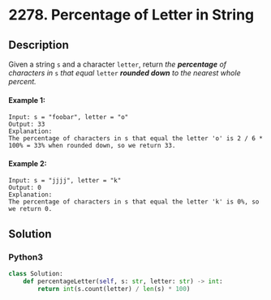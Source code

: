 # 2278. Percentage of Letter in String

## Description
Given a string `s` and a character `letter`, return *the **percentage** of characters in* `s` *that equal* `letter` ***rounded down** to the nearest whole percent.*

#### Example 1:
```
Input: s = "foobar", letter = "o"
Output: 33
Explanation:
The percentage of characters in s that equal the letter 'o' is 2 / 6 * 100% = 33% when rounded down, so we return 33.
```

#### Example 2:
```
Input: s = "jjjj", letter = "k"
Output: 0
Explanation:
The percentage of characters in s that equal the letter 'k' is 0%, so we return 0.
```


## Solution

### Python3
```python
class Solution:
    def percentageLetter(self, s: str, letter: str) -> int:
        return int(s.count(letter) / len(s) * 100)
```
